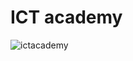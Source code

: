 # ICT academy

![ictacademy](https://github.com/jaloliddin1006/ictacademy/assets/70073648/6bbf1b23-fa93-451e-97ce-a5460d5a3128)
